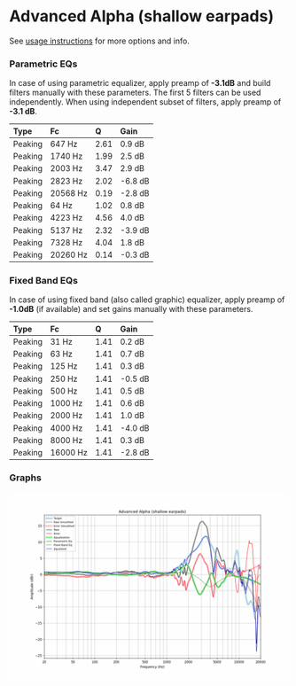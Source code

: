# Advanced Alpha (shallow earpads)
See [usage instructions](https://github.com/jaakkopasanen/AutoEq#usage) for more options and info.

### Parametric EQs
In case of using parametric equalizer, apply preamp of **-3.1dB** and build filters manually
with these parameters. The first 5 filters can be used independently.
When using independent subset of filters, apply preamp of **-3.1 dB**.

| Type    | Fc       |    Q | Gain    |
|:--------|:---------|:-----|:--------|
| Peaking | 647 Hz   | 2.61 | 0.9 dB  |
| Peaking | 1740 Hz  | 1.99 | 2.5 dB  |
| Peaking | 2003 Hz  | 3.47 | 2.9 dB  |
| Peaking | 2823 Hz  | 2.02 | -6.8 dB |
| Peaking | 20568 Hz | 0.19 | -2.8 dB |
| Peaking | 64 Hz    | 1.02 | 0.8 dB  |
| Peaking | 4223 Hz  | 4.56 | 4.0 dB  |
| Peaking | 5137 Hz  | 2.32 | -3.9 dB |
| Peaking | 7328 Hz  | 4.04 | 1.8 dB  |
| Peaking | 20260 Hz | 0.14 | -0.3 dB |

### Fixed Band EQs
In case of using fixed band (also called graphic) equalizer, apply preamp of **-1.0dB**
(if available) and set gains manually with these parameters.

| Type    | Fc       |    Q | Gain    |
|:--------|:---------|:-----|:--------|
| Peaking | 31 Hz    | 1.41 | 0.2 dB  |
| Peaking | 63 Hz    | 1.41 | 0.7 dB  |
| Peaking | 125 Hz   | 1.41 | 0.3 dB  |
| Peaking | 250 Hz   | 1.41 | -0.5 dB |
| Peaking | 500 Hz   | 1.41 | 0.5 dB  |
| Peaking | 1000 Hz  | 1.41 | 0.6 dB  |
| Peaking | 2000 Hz  | 1.41 | 1.0 dB  |
| Peaking | 4000 Hz  | 1.41 | -4.0 dB |
| Peaking | 8000 Hz  | 1.41 | 0.3 dB  |
| Peaking | 16000 Hz | 1.41 | -2.8 dB |

### Graphs
![](./Advanced%20Alpha%20(shallow%20earpads).png)